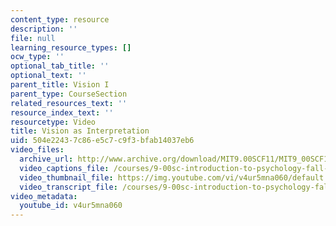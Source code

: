 ```yaml
---
content_type: resource
description: ''
file: null
learning_resource_types: []
ocw_type: ''
optional_tab_title: ''
optional_text: ''
parent_title: Vision I
parent_type: CourseSection
related_resources_text: ''
resource_index_text: ''
resourcetype: Video
title: Vision as Interpretation
uid: 504e2243-7c86-e5c7-c9f3-bfab14037eb6
video_files:
  archive_url: http://www.archive.org/download/MIT9.00SCF11/MIT9_00SCF11_lec05_300k.mp4
  video_captions_file: /courses/9-00sc-introduction-to-psychology-fall-2011/304ff5146684558fa40073cb08144d53_v4ur5mna060.vtt
  video_thumbnail_file: https://img.youtube.com/vi/v4ur5mna060/default.jpg
  video_transcript_file: /courses/9-00sc-introduction-to-psychology-fall-2011/dd4cb05ef3876bb8bb0fdf4078ab5e76_v4ur5mna060.pdf
video_metadata:
  youtube_id: v4ur5mna060
---
```

